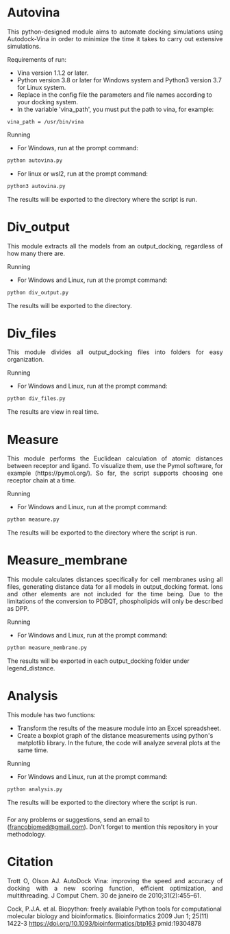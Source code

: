 # Autovina
<p style="text-align: justify;">
This python-designed module aims to automate docking simulations using Autodock-Vina in order to minimize the time it takes to carry out extensive simulations.
</p>

Requirements of run:
- Vina version 1.1.2 or later.
- Python version 3.8 or later for Windows system and Python3 version 3.7 for Linux system.
- Replace in the config file the parameters and file names according to your docking system.
- In the variable 'vina_path', you must put the path to vina, for example:
```
vina_path = /usr/bin/vina
```

Running
- For Windows, run at the prompt command:
``` python
python autovina.py
```
- For linux or wsl2, run at the prompt command:
``` python
python3 autovina.py
```
The results will be exported to the directory where the script is run.

# Div_output
<p style="text-align: justify;">
This module extracts all the models from an output_docking, regardless of how many there are.
</p>

Running
- For Windows and Linux, run at the prompt command:
``` python
python div_output.py
```
The results will be exported to the directory.

# Div_files
<p style="text-align: justify;">
This module divides all output_docking files into folders for easy organization.
</p>

Running
- For Windows and Linux, run at the prompt command:
``` python
python div_files.py
```
The results are view in real time.

# Measure
<p style="text-align: justify;">
This module performs the Euclidean calculation of atomic distances between receptor and ligand. To visualize them, use the Pymol software, for example (https://pymol.org/). So far, the script supports choosing one receptor chain at a time.
</p>

Running
- For Windows and Linux, run at the prompt command:
``` python
python measure.py
```
The results will be exported to the directory where the script is run.

# Measure_membrane
<p style="text-align: justify;">
This module calculates distances specifically for cell membranes using all files, generating distance data for all models in output_docking format. Ions and other elements are not included for the time being. Due to the limitations of the conversion to PDBQT, phospholipids will only be described as DPP.
</p>

Running
- For Windows and Linux, run at the prompt command:
``` python
python measure_membrane.py
```
The results will be exported in each output_docking folder under legend_distance.

# Analysis
This module has two functions:
- Transform the results of the measure module into an Excel spreadsheet.
- Create a boxplot graph of the distance measurements using python's matplotlib library. In the future, the code will analyze several plots at the same time.

Running
- For Windows and Linux, run at the prompt command:
``` python
python analysis.py
```
The results will be exported to the directory where the script is run.

###
For any problems or suggestions, send an email to (francobiomed@gmail.com).
Don't forget to mention this repository in your methodology.
###

# Citation
<p style="text-align: justify;">
Trott O, Olson AJ. AutoDock Vina: improving the speed and accuracy of docking with a new scoring function, efficient optimization, and multithreading. J Comput Chem. 30 de janeiro de 2010;31(2):455–61.

Cock, P.J.A. et al. Biopython: freely available Python tools for computational molecular biology and bioinformatics. Bioinformatics 2009 Jun 1; 25(11) 1422-3 https://doi.org/10.1093/bioinformatics/btp163 pmid:19304878
</p>